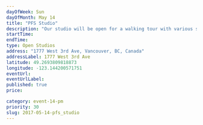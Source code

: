 ```yaml
---
dayOfWeek: Sun
dayOfMonth: May 14
title: "PFS Studio"
description: "Our studio will be open for a walking tour with various spaces set up with projects in progress with a person to answer general questions. We will have a looping slide show of award-winning projects and someone to present and answer questions in the main meeting space. "
startTime: 
endTime: 
type: Open Studios
address: "1777 West 3rd Ave, Vancouver, BC, Canada"
addressLabel: 1777 West 3rd Ave
latitude: 49.2693809818873
longitude: -123.144200571751
eventUrl: 
eventUrlLabel: 
published: true
price: 

category: event-14-pm
priority: 30
slug: 2017-05-14-pfs_studio
---
```

